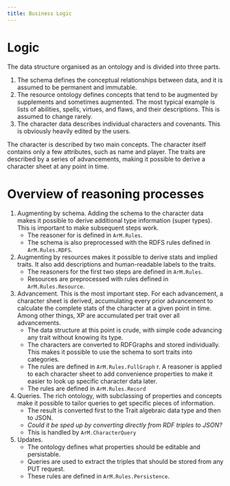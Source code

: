 ```yaml
---
title: Business Logic
---
```

# Logic

The data structure organised as an ontology and is divided into three parts.

1.  The schema defines the conceptual relationships between data, and it
    is assumed to be permanent and immutable.
2.  The resource ontology defines concepts that tend to be augmented by
    supplements and sometimes augmented.  The most typical example is 
    lists of abilities, spells, virtues, and flaws, and their descriptions.
    This is assumed to change rarely.
3.  The character data describes individual characters and covenants.
    This is obviously heavily edited by the users.

The character is described by two main concepts.  The character itself 
contains only a few attributes, such as name and player.  The traits are
described by a series of advancements, making it possible to derive a
character sheet at any point in time.

# Overview of reasoning processes

1.  Augmenting by schema.  Adding the schema to the character data makes it
    possible to derive additional type information (super types).  This is 
    important to make subsequent steps work.
    + The reasoner for is defined in `ArM.Rules`.
    + The schema is also preprocessed with the RDFS rules defined in
      `ArM.Rules.RDFS`.
2.  Augmenting by resources makes it possible to derive stats and implied
    traits.  It also add descriptions and human-readable labels to the traits.
    + The reasoners for the first two steps are defined in `ArM.Rules`.
    + Resources are preprocessed with rules defined in
      `ArM.Rules.Resource`.
3.  Advancement.  This is the most important step.  For each advancement, a
    character sheet is derived, accumulating every prior advancement to calculate
    the complete stats of the character at a given point in time.  Among other
    things, XP are accumulated per trait over all advancements.
    + The data structure at this point is crude, with simple code advancing any
      trait without knowing its type.
    + The characters are converted to RDFGraphs and stored individually.
      This makes it possible to use the schema to sort traits into categories.
    + The rules are defined in `ArM.Rules.FullGraph`
r.  A reasoner is applied to each character sheet to add
    convenience properties to make it easier to look up specific
    character data later.
    + The rules are defined in `ArM.Rules.Record`
5.  Queries.
    The rich ontology, with subclassing of properties and concepts make 
    it possible to tailor queries to get specific pieces of information.
    + The result is converted first to the Trait algebraic data type and then to
      JSON.
    + *Could it be sped up by converting directly from RDF triples to JSON?*
    + This is handled by `ArM.CharacterQuery`
6.  Updates.
    + The ontology defines what properties should be editable and
      persistable.
    + Queries are used to extract the triples that should be stored 
      from any PUT request.
    + These rules are defined in `ArM.Rules.Persistence`.

